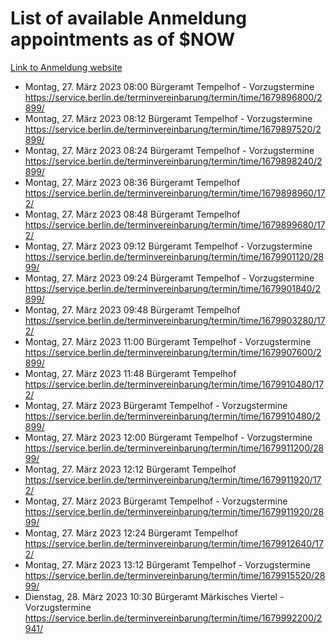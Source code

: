 # List of available Anmeldung appointments as of $NOW
[Link to Anmeldung website](https://service.berlin.de/terminvereinbarung/termin/tag.php?termin=1&anliegen[]=120686&dienstleisterlist=122210,122217,327316,122219,327312,122227,327314,122231,327346,122243,327348,122254,122252,329742,122260,329745,122262,329748,122271,327278,122273,327274,122277,327276,330436,122280,327294,122282,327290,122284,327292,122291,327270,122285,327266,122286,327264,122296,327268,150230,329760,122297,327286,122294,327284,122312,329763,122314,329775,122304,327330,122311,327334,122309,327332,317869,122281,327352,122279,329772,122283,122276,327324,122274,327326,122267,329766,122246,327318,122251,327320,122257,327322,122208,327298,122226,327300&herkunft=http%3A%2F%2Fservice.berlin.de%2Fdienstleistung%2F120686%2F)
- Montag, 27. März 2023 08:00 Bürgeramt Tempelhof - Vorzugstermine https://service.berlin.de/terminvereinbarung/termin/time/1679896800/2899/
- Montag, 27. März 2023 08:12 Bürgeramt Tempelhof - Vorzugstermine https://service.berlin.de/terminvereinbarung/termin/time/1679897520/2899/
- Montag, 27. März 2023 08:24 Bürgeramt Tempelhof - Vorzugstermine https://service.berlin.de/terminvereinbarung/termin/time/1679898240/2899/
- Montag, 27. März 2023 08:36 Bürgeramt Tempelhof https://service.berlin.de/terminvereinbarung/termin/time/1679898960/172/
- Montag, 27. März 2023 08:48 Bürgeramt Tempelhof https://service.berlin.de/terminvereinbarung/termin/time/1679899680/172/
- Montag, 27. März 2023 09:12 Bürgeramt Tempelhof - Vorzugstermine https://service.berlin.de/terminvereinbarung/termin/time/1679901120/2899/
- Montag, 27. März 2023 09:24 Bürgeramt Tempelhof - Vorzugstermine https://service.berlin.de/terminvereinbarung/termin/time/1679901840/2899/
- Montag, 27. März 2023 09:48 Bürgeramt Tempelhof https://service.berlin.de/terminvereinbarung/termin/time/1679903280/172/
- Montag, 27. März 2023 11:00 Bürgeramt Tempelhof - Vorzugstermine https://service.berlin.de/terminvereinbarung/termin/time/1679907600/2899/
- Montag, 27. März 2023 11:48 Bürgeramt Tempelhof https://service.berlin.de/terminvereinbarung/termin/time/1679910480/172/
- Montag, 27. März 2023  Bürgeramt Tempelhof - Vorzugstermine https://service.berlin.de/terminvereinbarung/termin/time/1679910480/2899/
- Montag, 27. März 2023 12:00 Bürgeramt Tempelhof - Vorzugstermine https://service.berlin.de/terminvereinbarung/termin/time/1679911200/2899/
- Montag, 27. März 2023 12:12 Bürgeramt Tempelhof https://service.berlin.de/terminvereinbarung/termin/time/1679911920/172/
- Montag, 27. März 2023  Bürgeramt Tempelhof - Vorzugstermine https://service.berlin.de/terminvereinbarung/termin/time/1679911920/2899/
- Montag, 27. März 2023 12:24 Bürgeramt Tempelhof https://service.berlin.de/terminvereinbarung/termin/time/1679912640/172/
- Montag, 27. März 2023 13:12 Bürgeramt Tempelhof - Vorzugstermine https://service.berlin.de/terminvereinbarung/termin/time/1679915520/2899/
- Dienstag, 28. März 2023 10:30 Bürgeramt Märkisches Viertel - Vorzugstermine https://service.berlin.de/terminvereinbarung/termin/time/1679992200/2941/
